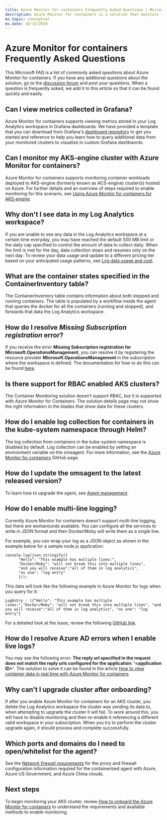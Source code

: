 ```yaml
---
title: Azure Monitor for containers Frequently Asked Questions | Microsoft Docs
description: Azure Monitor for containers is a solution that monitors the health of your AKS clusters and Container Instances in Azure. This article answers common questions.
ms.topic: conceptual
ms.date: 10/15/2019
---
```


# Azure Monitor for containers Frequently Asked Questions

This Microsoft FAQ is a list of commonly asked questions about Azure Monitor for containers. If you have any additional questions about the solution, go to the [discussion forum](https://feedback.azure.com/forums/34192--general-feedback) and post your questions. When a question is frequently asked, we add it to this article so that it can be found quickly and easily.

## Can I view metrics collected in Grafana?

Azure Monitor for containers supports viewing metrics stored in your Log Analytics workspace in Grafana dashboards. We have provided a template that you can download from Grafana's [dashboard repository](https://grafana.com/grafana/dashboards?dataSource=grafana-azure-monitor-datasource&category=docker) to get you started and  reference to help you learn how to query additional data from your monitored clusters to visualize in custom Grafana dashbaords. 

## Can I monitor my AKS-engine cluster with Azure Monitor for containers?

Azure Monitor for containers supports monitoring container workloads deployed to AKS-engine (formerly known as ACS-engine) cluster(s) hosted on Azure. For further details and an overview of steps required to enable monitoring for this scenario, see [Using Azure Monitor for containers for AKS-engine](https://github.com/microsoft/OMS-docker/tree/aks-engine).

## Why don't I see data in my Log Analytics workspace?

If you are unable to see any data in the Log Analytics workspace at a certain time everyday, you may have reached the default 500 MB limit or the daily cap specified to control the amount of data to collect daily. When the limit is met for the day, data collection stops and resumes only on the next day. To review your data usage and update to a different pricing tier based on your anticipated usage patterns, see [Log data usage and cost](../platform/manage-cost-storage.md). 

## What are the container states specified in the ContainerInventory table?

The ContainerInventory table contains information about both stopped and running containers. The table is populated by a workflow inside the agent that queries the docker for all the containers (running and stopped), and forwards that data the Log Analytics workspace.
 
## How do I resolve *Missing Subscription registration* error?

If you receive the error **Missing Subscription registration for Microsoft.OperationsManagement**, you can resolve it by registering the resource provider **Microsoft.OperationsManagement** in the subscription where the workspace is defined. The documentation for how to do this can be found [here](../../azure-resource-manager/resource-manager-register-provider-errors.md).

## Is there support for RBAC enabled AKS clusters?

The Container Monitoring solution doesn’t support RBAC, but it is supported with Azure Monitor for Containers. The solution details page may not show the right information in the blades that show data for these clusters.

## How do I enable log collection for containers in the kube-system namespace through Helm?

The log collection from containers in the kube-system namespace is disabled by default. Log collection can be enabled by setting an environment variable on the omsagent. For more information, see the [Azure Monitor for containers](https://github.com/helm/charts/tree/master/incubator/azuremonitor-containers) GitHub page. 

## How do I update the omsagent to the latest released version?

To learn how to upgrade the agent, see [Agent management](container-insights-manage-agent.md).

## How do I enable multi-line logging?

Currently Azure Monitor for containers doesn’t support multi-line logging, but there are workarounds available. You can configure all the services to write in JSON format and then Docker/Moby will write them as a single line.

For example, you can wrap your log as a JSON object as shown in the example below for a sample node.js application:

```
console.log(json.stringify({ 
      "Hello": "This example has multiple lines:",
      "Docker/Moby": "will not break this into multiple lines",
      "and you will receive":"all of them in log analytics",
      "as one": "log entry"
      }));
```

This data will look like the following example in Azure Monitor for logs when you query for it:

```
LogEntry : ({“Hello": "This example has multiple lines:","Docker/Moby": "will not break this into multiple lines", "and you will receive":"all of them in log analytics", "as one": "log entry"}

```

For a detailed look at the issue, review the following [GitHub link](https://github.com/moby/moby/issues/22920).

## How do I resolve Azure AD errors when I enable live logs? 

You may see the following error: **The reply url specified in the request does not match the reply urls configured for the application: '<application ID\>'**. The solution to solve it can be found in the article [How to view container data in real time with Azure Monitor for containers](container-insights-livedata-setup.md#configure-ad-integrated-authentication). 

## Why can't I upgrade cluster after onboarding?

If after you enable Azure Monitor for containers for an AKS cluster, you delete the Log Analytics workspace the cluster was sending its data to, when attempting to upgrade the cluster it will fail. To work around this, you will have to disable monitoring and then re-enable it referencing a different valid workspace in your subscription. When you try to perform the cluster upgrade again, it should process and complete successfully.  

## Which ports and domains do I need to open/whitelist for the agent?

See the [Network firewall requirements](container-insights-onboard.md#network-firewall-requirements) for the proxy and firewall configuration information required for the containerized agent with Azure, Azure US Government, and Azure China clouds.

## Next steps

To begin monitoring your AKS cluster, review [How to onboard the Azure Monitor for containers](container-insights-onboard.md) to understand the requirements and available methods to enable monitoring. 
